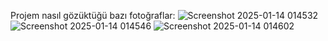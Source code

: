 Projem nasıl gözüktüğü bazı fotoğraflar:
![Screenshot 2025-01-14 014532](https://github.com/user-attachments/assets/1884c477-47f2-4b8d-8eef-04eed993b473)
![Screenshot 2025-01-14 014546](https://github.com/user-attachments/assets/05833f62-026b-4489-8909-06fc8ade89a1)
![Screenshot 2025-01-14 014602](https://github.com/user-attachments/assets/7f5fb23d-0921-42c6-ad9a-88527398448f)
